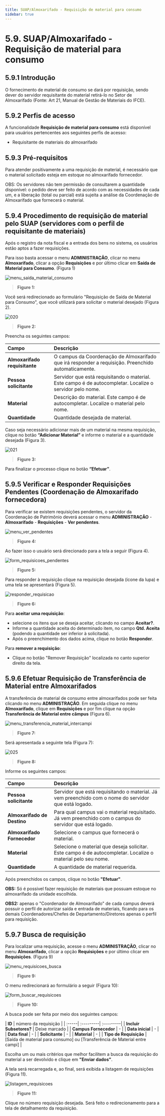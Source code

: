 ```yaml
---
title: SUAP/Almoxarifado - Requisição de material para consumo
sidebar: true
---
```


# 5.9. SUAP/Almoxarifado - Requisição de material para consumo

## 5.9.1 Introdução

O fornecimento de material de consumo se dará por requisição, sendo dever do servidor requisitante do material retirá-lo no Setor de Almoxarifado (Fonte: Art 21, Manual de Gestão de Materiais do IFCE).

## 5.9.2 Perfis de acesso

A funcionalidade **Requisição de material para consumo** está disponível para usuários pertencentes aos seguintes perfis de acesso:

  - Requisitante de materiais do almoxarifado
  
## 5.9.3 Pré-requisitos

Para atender positivamente a uma requisição de material, é necessário que o material solicitado esteja em estoque no almoxarifado fornecedor.

OBS: Os servidores não tem permissão de consultarem a quantidade disponível: o pedido deve ser feito de acordo com as necessidades de cada um, e a liberação (total ou parcial) está sujeita a análise da Coordenação de Almoxarifado que fornecerá o material.

## 5.9.4 Procedimento de requisição de material pelo SUAP (servidores com o perfil de requisitante de materiais)

Após o registro da nota fiscal e a entrada dos bens no sistema, os usuários estão aptos a fazer requisições. 

Para isso basta acessar o menu **ADMINISTRAÇÃO**, clicar no menu **Almoxarifado**, clicar a opção **Requisições** e por último clicar em **Saída de Material para Consumo**. (Figura 1)

![menu_saida_material_consumo](../images/menu_saida_material_consumo.png)
>**Figure 1:**

Você será redirecionado ao formulário "Requisição de Saída de Material para Consumo", que você utilizará para solicitar o material desejado (Figura 2).

![020](../images/020.png)
>**Figure 2:**

Preencha os seguintes campos:

| Campo | Descrição |
| :-----| :---------|
| **Almoxarifado requisitante** | O campus da Coordenação de Almoxarifado que irá responder a requisição. Preenchido automaticamente. |
| **Pessoa solicitante** | Servidor que está requisitando o material. Este campo é de autocompletar. Localize o servidor pelo nome. |
| **Material** | Descrição do material. Este campo é de autocompletar. Localize o material pelo nome. |
| **Quantidade** | Quantidade desejada de material. |

Caso seja necessário adicionar mais de um material na mesma requisição, clique no botão **“Adicionar Material”** e informe o material e a quantidade desejada (Figura 3).

![021](../images/021.png)
>**Figure 3:**

Para finalizar o processo clique no botão **“Efetuar”**.

##  5.9.5 Verificar e Responder Requisições Pendentes (Coordenação de Almoxarifado fornecedora) 

Para verificar se existem requisições pendentes, o servidor da Coordenação de Patrimônio deverá acessar o menu **ADMINISTRAÇÃO** - **Almoxarifado** - **Requisições** - **Ver pendentes**.

![menu_ver_pendentes](../images/menu_ver_pendentes.png)
>**Figure 4:**

Ao fazer isso o usuário será direcionado para a tela a seguir (Figura 4).

![form_requisicoes_pendentes](../images/form_requisicoes_pendentes.png)
>**Figure 5:**

Para responder à requisição clique na requisição desejada (ícone da lupa) e uma tela se apresentará (Figura 5).

![responder_requisicao](../images/responder_requisicao.png)
>**Figure 6:**

Para **aceitar uma requisição**:
  * selecione os itens que se deseja aceitar, clicando no campo **Aceitar?**.
  * Informe a quantidade aceita do determinado item, no campo **Qtd. Aceita** (podendo a quantidade ser inferior à solicitada).
  * Após o preenchimento dos dados acima, clique no botão **Responder**.

Para **remover a requisição**:
  * Clique no botão "Remover Requisição" localizada no canto superior direito da tela.

## 5.9.6 Efetuar Requisição de Transferência de Material entre Almoxarifados

A transferência de material de consumo entre almoxarifados pode ser feita clicando no menu **ADMINISTRAÇÃO**. Em seguida clique no menu **Almoxarifado**, clique em **Requisições** e por fim clique na opção **Transferência de Material entre câmpus** (Figura 6).

![menu_transferencia_material_intercampi](../images/menu_transferencia_material_intercampi.png)
>**Figure 7:**

Será apresentada a seguinte tela (Figura 7):

![025](../images/025.png)
>**Figure 8:**

Informe os seguintes campos:

| Campo | Descrição |
| :-----| :---------|
| **Pessoa solicitante** | Servidor que está requisitando o material. Já vem preenchido com o nome do servidor que está logado. |
| **Almoxarifado de Destino** | Para qual campus vai o material requisitado. Já vem preenchido com o campus do servidor que está logado. |
| **Almoxarifado Fornecedor** | Selecione o campus que fornecerá o material. |
| **Material** | Selecione o material que deseja solicitar. Este campo é de autocompletar. Localize o material pelo seu nome. |
| **Quantidade** | A quantidade de material requerida. |

Após preenchidos os campos, clique no botão **"Efetuar"**.

**OBS:** Só é possivel fazer requisição de materiais que possuam estoque no almoxarifado da unidade escolhida.

**OBS2:** apenas o "Coordenador de Almoxarifado" de cada campus deverá possuir o perfil de autorizar saída e entrada de materiais, ficando para os demais Coordenadores/Chefes de Departamento/Diretores apenas o perfil para requisição.


## 5.9.7 Busca de requisição 

Para localizar uma requisição, acesse o menu **ADMINISTRAÇÃO**, clicar no menu **Almoxarifado**, clicar a opção **Requisições** e por último clicar em **Requisições**. (Figura 9)

![menu_requisicoes_busca](../images/menu_requisicoes_busca.png)
>**Figure 9:**

O menu redirecionará ao formulário a seguir (Figura 10):

![form_buscar_requisicoes](../images/form_buscar_requisicoes.png)
>**Figure 10:**

A busca pode ser feita por meio dos seguintes campos:

| **ID** | número da requisição |
| :-----| :---------| :---------|
| **Incluir Subsetores?** | Deixe marcado |
| **Campus Fornecedor** | - |
| **Data inicial** | - |
| **Data final** | - |
| **Solicitante** | - |
| **Material** | - |
| **Tipo de Requisição** | [Saída de material para consumo] ou [Transferência de Material entre campi] |

Escolha um ou mais critérios que melhor facilitem a busca da requisição do material a ser devolvido e clique em **"Enviar dados"**.

A tela será recarregada e, ao final, será exibida a listagem de requisições (Figura 11).

![listagem_requisicoes](../images/listagem_requisicoes.png)
>**Figure 11:**

Clique no número requisição desejada. 
Será feito o redirecionamento para a tela de detalhamento da requisição.